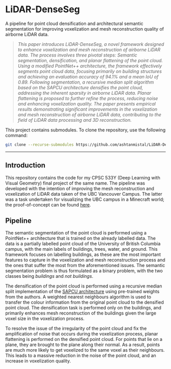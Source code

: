 # LiDAR-DenseSeg
A pipeline for point cloud densification and architectural semantic segmentation for improving voxelization and mesh reconstruction quality of airborne LiDAR data. 

> *This paper introduces LiDAR-DenseSeg, a novel framework designed to enhance voxelization and mesh reconstruction of airborne LiDAR data. The process involves three pivotal steps: Semantic segmentation, densification, and planar flattening of the point cloud. Using a modified PointNet++ architecture, the framework effectively segments point cloud data, focusing primarily on building structures and achieving an evaluation accuracy of 94.1% and a mean IoU of 0.89. Following segmentation, a recursive median split algorithm based on the SAPCU architecture densifies the point cloud, addressing the inherent sparsity in airborne LiDAR data. Planar flattening is proposed to further refine the process, reducing noise and enhancing voxelization quality. The paper presents empirical results demonstrating significant improvements in the voxelization and mesh reconstruction of airborne LiDAR data, contributing to the field of LiDAR data processing and 3D reconstruction.*


This project contains submodules. To clone the repository, use the following command:

```bash
git clone --recurse-submodules https://github.com/ashtanmistal/LiDAR-DenseSeg.git
```
        

___

## Introduction

This repository contains the code for my CPSC 533Y (Deep Learning with Visual Geometry) final project of the same name. The pipeline was developed with the intention of improving the mesh reconstruction and voxelization of LiDAR data taken of the UBC Vancouver Campus. The latter was a task undertaken for visualizing the UBC campus in a Minecraft world; the proof-of-concept can be found [here](https://github.com/ashtanmistal/minecraftUBC).


## Pipeline

The semantic segmentation of the point cloud is performed using a PointNet++ architecture that is trained on the already labelled data. The data is a partially labelled point cloud of the University of British Columbia campus, with the main labels of buildings, trees, water, and ground. This framework focuses on labelling buildings, as these are the most important features to capture in the voxelization and mesh reconstruction process and the ones that suffer the most from the aforementioned issues. The semantic segmentation problem is thus formulated as a binary problem, with the two classes being _buildings_ and _not buildings_.

The densification of the point cloud is performed using a recursive median split implementation of the [SAPCU architecture](https://github.com/xnowbzhao/sapcu) using pre-trained weights from the authors. A weighted nearest neighbours algorithm is used to transfer the colour information from the original point cloud to the densified point cloud. The densification task is performed only on the buildings, and primarily enhances mesh reconstruction of the buildings given the large voxel size in the voxelization process.

To resolve the issue of the irregularity of the point cloud and fix the amplification of noise that occurs during the voxelization process, planar flattening is performed on the densified point cloud. For points that lie on a plane, they are brought to the plane along their normal. As a result, points are much more likely to get voxelized to the same voxel as their neighbours. This leads to a massive reduction in the noise of the point cloud, and an increase in voxelization quality.
